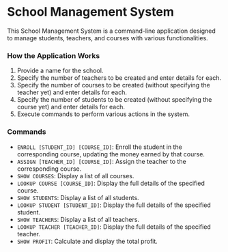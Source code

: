 # School Management System

This School Management System is a command-line application designed to manage students, teachers, and courses with various functionalities.

### How the Application Works

1. Provide a name for the school.
2. Specify the number of teachers to be created and enter details for each.
3. Specify the number of courses to be created (without specifying the teacher yet) and enter details for each.
4. Specify the number of students to be created (without specifying the course yet) and enter details for each.
5. Execute commands to perform various actions in the system.

### Commands

- `ENROLL [STUDENT_ID] [COURSE_ID]`: Enroll the student in the corresponding course, updating the money earned by that course.
- `ASSIGN [TEACHER_ID] [COURSE_ID]`: Assign the teacher to the corresponding course.
- `SHOW COURSES`: Display a list of all courses.
- `LOOKUP COURSE [COURSE_ID]`: Display the full details of the specified course.
- `SHOW STUDENTS`: Display a list of all students.
- `LOOKUP STUDENT [STUDENT_ID]`: Display the full details of the specified student.
- `SHOW TEACHERS`: Display a list of all teachers.
- `LOOKUP TEACHER [TEACHER_ID]`: Display the full details of the specified teacher.
- `SHOW PROFIT`: Calculate and display the total profit.
